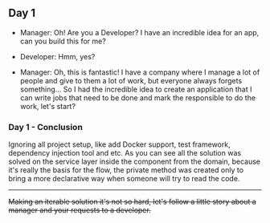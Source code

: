 ## Day 1

- Manager: Oh! Are you a Developer? I have an incredible idea for an app, can you build this for me?

- Developer: Hmm, yes?

- Manager: Oh, this is fantastic! I have a company where I  manage a lot of people and give to them a lot of work, but everyone always forgets something... So I had the incredible idea to create an application that I can write jobs that need to be done and mark the responsible to do the work, let's start?

### Day 1 - Conclusion

Ignoring all project setup, like add Docker support, test framework, dependency injection tool and etc. As you can see all the solution was solved on the service layer inside the component from the domain, because it's really the basis for the flow, the private method was created only to bring a more declarative way when someone will try to read the code.

---

~~Making an iterable solution it's not so hard, let's follow a little story about a manager and your requests to a developer.~~